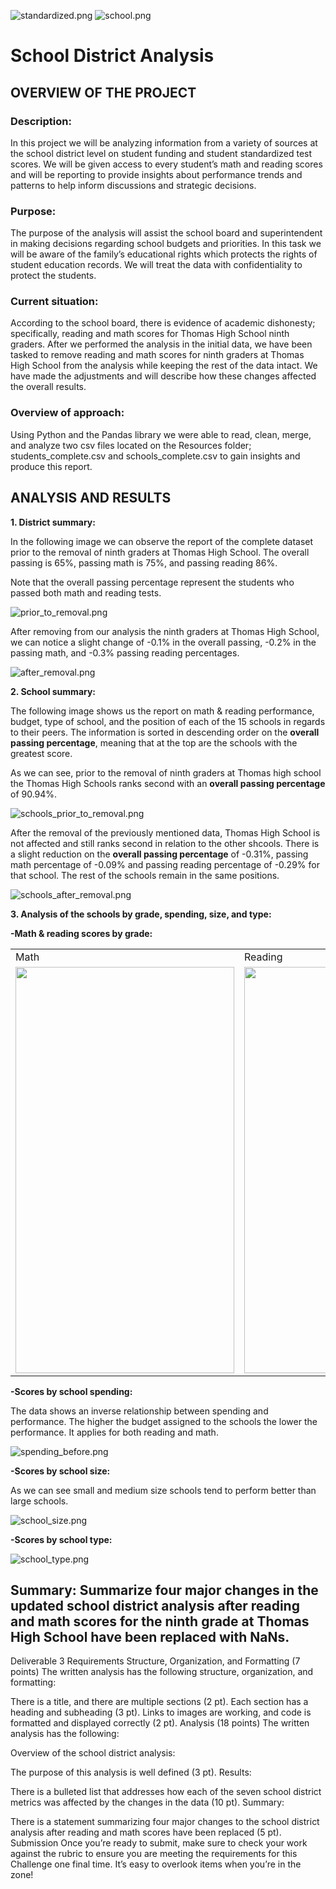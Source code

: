 ![standardized.png](Resources/standardized.png)  ![school.png](Resources/school.png)  

# School District Analysis

## OVERVIEW OF THE PROJECT


### Description:

In this project we will be analyzing information from a variety of sources at the school district level on student funding and student standardized test scores.  We will be given access to every student’s math and reading scores and will be reporting to provide insights about performance trends and patterns to help inform discussions and strategic decisions.  

### Purpose:

The purpose of the analysis will assist the school board and superintendent in making decisions regarding school budgets and priorities.  In this task we will be aware of the family’s educational rights which protects the rights of student education records. We will treat the data with confidentiality to protect the students.

### Current situation:

According to the school board, there is evidence of academic dishonesty; specifically, reading and math scores for Thomas High School ninth graders. After we performed the analysis in the initial data, we have been tasked to remove reading and math scores for ninth graders at Thomas High School from the analysis while keeping the rest of the data intact.  We have made the adjustments and will describe how these changes affected the overall results.

### Overview of approach:

Using Python and the Pandas library we were able to read, clean, merge, and analyze two csv files located on the Resources folder; students_complete.csv and schools_complete.csv to gain insights and produce this report.



## ANALYSIS AND RESULTS


**1. District summary:**

In the following image we can observe the report of the complete dataset prior to the removal of ninth graders at Thomas High School.  The overall passing is 65%, passing math is 75%, and passing reading 86%.

Note that the overall passing percentage represent the students who passed both math and reading tests.

![prior_to_removal.png](Resources/prior_to_removal.png)

After removing from our analysis the ninth graders at Thomas High School, we can notice a slight change of -0.1% in the overall passing, -0.2% in the passing math, and -0.3% passing reading percentages.

![after_removal.png](Resources/after_removal.png)



**2. School summary:**

The following image shows us the report on math & reading performance, budget, type of school, and the position of each of the 15 schools in regards to their peers.  The information is sorted in descending order on the **overall passing percentage**, meaning that at the top are the schools with the greatest score. 

As we can see, prior to the removal of ninth graders at Thomas high school the Thomas High Schools ranks second with an **overall passing percentage** of 90.94%.


![schools_prior_to_removal.png](Resources/schools_prior_to_removal.png)


After the removal of the previously mentioned data, Thomas High School is not affected and still ranks second in relation to the other shcools.  There is a slight reduction on the **overall passing percentage** of -0.31%, passing math percentage of -0.09% and passing reading percentage of -0.29% for that school.  The rest of the schools remain in the same positions.

![schools_after_removal.png](Resources/schools_after_removal.png)


**3. Analysis of the schools by grade, spending, size, and type:**


**-Math & reading scores by grade:**


<table>
  <tr>
    <td>Math</td>
     <td>Reading</td>
  </tr>
  <tr>
    <td><img src="https://github.com/nativelasquez-austin/School_District_Analysis./blob/main/Resources/math_by_grade_before.png" width=350 height=650></td>
    <td><img src="https://github.com/nativelasquez-austin/School_District_Analysis./blob/main/Resources/grade_before_removal.png" width=350 height=650></td>
  </tr>
 </table>



**-Scores by school spending:** 

The data shows an inverse relationship between spending and performance.  The higher the budget assigned to the schools the lower the performance. It applies for both reading and math.


![spending_before.png](Resources/spending_before.png)



**-Scores by school size:** 

As we can see small and medium size schools tend to perform better than large schools.


![school_size.png](Resources/school_size.png)



**-Scores by school type:**


![school_type.png](Resources/school_type.png)


## Summary: Summarize four major changes in the updated school district analysis after reading and math scores for the ninth grade at Thomas High School have been replaced with NaNs.

Deliverable 3 Requirements
Structure, Organization, and Formatting (7 points)
The written analysis has the following structure, organization, and formatting:

There is a title, and there are multiple sections (2 pt).
Each section has a heading and subheading (3 pt).
Links to images are working, and code is formatted and displayed correctly (2 pt).
Analysis (18 points)
The written analysis has the following:

Overview of the school district analysis:

The purpose of this analysis is well defined (3 pt).
Results:

There is a bulleted list that addresses how each of the seven school district metrics was affected by the changes in the data (10 pt).
Summary:

There is a statement summarizing four major changes to the school district analysis after reading and math scores have been replaced (5 pt).
Submission
Once you’re ready to submit, make sure to check your work against the rubric to ensure you are meeting the requirements for this Challenge one final time. It’s easy to overlook items when you’re in the zone!
